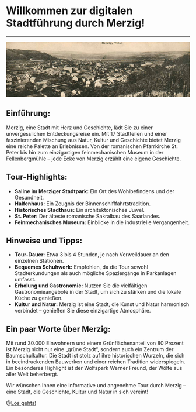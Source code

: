 
# Willkommen zur digitalen Stadtführung durch Merzig!

___

![Merzig Übersicht](media/merzig.jpg)

## **Einführung:**

Merzig, eine Stadt mit Herz und Geschichte, lädt Sie zu einer unvergesslichen Entdeckungsreise ein. Mit 17 Stadtteilen und einer faszinierenden Mischung aus Natur, Kultur und Geschichte bietet Merzig eine reiche Palette an Erlebnissen. Von der romanischen Pfarrkirche St. Peter bis hin zum einzigartigen feinmechanischen Museum in der Fellenbergmühle – jede Ecke von Merzig erzählt eine eigene Geschichte.

## **Tour-Highlights:**

- **Saline im Merziger Stadtpark:** Ein Ort des Wohlbefindens und der Gesundheit.
- **Halfenhaus:** Ein Zeugnis der Binnenschifffahrtstradition.
- **Historisches Stadthaus:** Ein architektonisches Juwel.
- **St. Peter:** Der älteste romanische Sakralbau des Saarlandes.
- **Feinmechanisches Museum:** Einblicke in die industrielle Vergangenheit.

## **Hinweise und Tipps:**

- **Tour-Dauer:** Etwa 3 bis 4 Stunden, je nach Verweildauer an den einzelnen Stationen.
- **Bequemes Schuhwerk:** Empfohlen, da die Tour sowohl Stadterkundungen als auch mögliche Spaziergänge in Parkanlagen umfasst.
- **Erholung und Gastronomie:** Nutzen Sie die vielfältigen Gastronomieangebote in der Stadt, um sich zu stärken und die lokale Küche zu genießen.
- **Kultur und Natur:** Merzig ist eine Stadt, die Kunst und Natur harmonisch verbindet – genießen Sie diese einzigartige Atmosphäre.

## **Ein paar Worte über Merzig:**

Mit rund 30.000 Einwohnern und einem Grünflächenanteil von 80 Prozent ist Merzig nicht nur eine „grüne Stadt“, sondern auch ein Zentrum der Baumschulkultur. Die Stadt ist stolz auf ihre historischen Wurzeln, die sich in beeindruckenden Bauwerken und einer reichen Tradition widerspiegeln. Ein besonderes Highlight ist der Wolfspark Werner Freund, der Wölfe aus aller Welt beherbergt.

Wir wünschen Ihnen eine informative und angenehme Tour durch Merzig – eine Stadt, die Geschichte, Kultur und Natur in sich vereint!

@[Los gehts!](kartenansicht.md)
